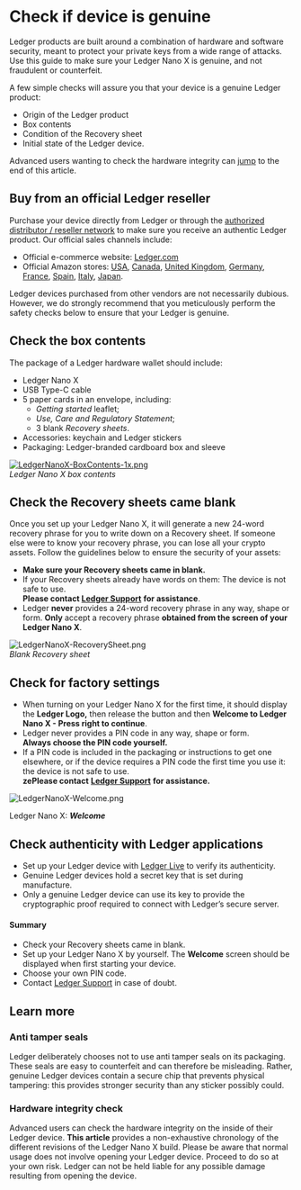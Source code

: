 
# Check if device is genuine

Ledger products are built around a combination of hardware and software security, meant to protect your private keys from a wide range of attacks. Use this guide to make sure your Ledger Nano X is genuine, and not fraudulent or counterfeit.

A few simple checks will assure you that your device is a genuine Ledger product:

-   Origin of the Ledger product
-   Box contents
-   Condition of the Recovery sheet
-   Initial state of the Ledger device.

Advanced users wanting to check the hardware integrity can [jump](https://support.ledger.com/hc/en-us/articles/360019010473#h_d3e66427-a745-46c6-b1bf-3b7f52ba8ed4) to the end of this article.

## Buy from an official Ledger reseller

Purchase your device directly from Ledger or through the [authorized distributor / reseller network](https://www.ledger.com/pages/retailers) to make sure you receive an authentic Ledger product. Our official sales channels include:

-   Official e-commerce website: [Ledger.com](https://ledger.com)
-   Official Amazon stores: [USA](https://www.amazon.com/s?marketplaceID=ATVPDKIKX0DER&me=A8CC12NEQBXH1&merchant=A8CC12NEQBXH1&redirect=true), [Canada](https://www.amazon.ca/s?marketplaceID=A2EUQ1WTGCTBG2&me=A8CC12NEQBXH1&merchant=A8CC12NEQBXH1&redirect=true), [United Kingdom](https://www.amazon.co.uk/s?marketplaceID=A1F83G8C2ARO7P&me=A2WLFDQBOGMB8N&merchant=A2WLFDQBOGMB8N&redirect=true), [Germany](https://www.amazon.de/s?marketplaceID=A1PA6795UKMFR9&me=A2WLFDQBOGMB8N&merchant=A2WLFDQBOGMB8N&redirect=true), [France](https://www.amazon.fr/s?marketplaceID=A13V1IB3VIYZZH&me=A2WLFDQBOGMB8N&merchant=A2WLFDQBOGMB8N&redirect=true), [Spain](https://www.amazon.es/s?marketplaceID=A1RKKUPIHCS9HS&me=A2WLFDQBOGMB8N&merchant=A2WLFDQBOGMB8N&redirect=true), [Italy](https://www.amazon.it/s?marketplaceID=APJ6JRA9NG5V4&me=A2WLFDQBOGMB8N&merchant=A2WLFDQBOGMB8N&redirect=true), [Japan](https://www.amazon.co.jp/s?marketplaceID=A1VC38T7YXB528&redirect=true&me=A2HL1C184UZUIN&merchant=A2HL1C184UZUIN).

Ledger devices purchased from other vendors are not necessarily dubious. However, we do strongly recommend that you meticulously perform the safety checks below to ensure that your Ledger is genuine.

## Check the box contents

The package of a Ledger hardware wallet should include:

-   Ledger Nano X
-   USB Type-C cable
-   5 paper cards in an envelope, including:
    -   _Getting started_ leaflet;
    -   _Use, Care and Regulatory Statement_;
    -   3 blank _Recovery sheets_.
-   Accessories: keychain and Ledger stickers
-   Packaging: Ledger-branded cardboard box and sleeve

[![LedgerNanoX-BoxContents-1x.png](https://support.ledger.com/hc/article_attachments/360027302174/LedgerNanoX-BoxContents-1x.png)](http://cdn.shopify.com/s/files/1/2974/4858/files/Desktop-box-content_2x-min.png)  
_Ledger Nano X box contents_

## Check the Recovery sheets came blank

Once you set up your Ledger Nano X, it will generate a new 24-word recovery phrase for you to write down on a Recovery sheet. If someone else were to know your recovery phrase, you can lose all your crypto assets. Follow the guidelines below to ensure the security of your assets:

-   **Make sure your Recovery sheets came in blank.**
-   If your Recovery sheets  already have words on them: The device is not safe to use.  
    **Please contact [Ledger Support](https://support.ledgerwallet.com/hc/en-us/requests/new)** **for assistance**.
-   Ledger **never** provides a 24-word recovery phrase in any way, shape or form. **Only** accept a recovery phrase **obtained from the screen of your Ledger Nano X**.

![LedgerNanoX-RecoverySheet.png](https://support.ledger.com/hc/article_attachments/360028145653/LedgerNanoX-RecoverySheet.png)  
_Blank Recovery sheet_

## Check for factory settings

-   When turning on your Ledger Nano X for the first time, it should display the **Ledger Logo,** then release the button and then **Welcome to Ledger Nano X - Press right to continue**.
-   Ledger never provides a PIN code in any way, shape or form.  
    **Always choose the PIN code yourself.**
-   If a PIN code is included in the packaging or instructions to get one elsewhere, or if the device requires a PIN code the first time you use it: the device is not safe to use.  
    **zePlease contact** [**Ledger Support**](https://support.ledgerwallet.com/hc/en-us/requests/new) **for assistance.**

![LedgerNanoX-Welcome.png](https://support.ledger.com/hc/article_attachments/360028149793/LedgerNanoX-Welcome.png)

Ledger Nano X: **_Welcome_**

## Check authenticity with Ledger applications

-   Set up your Ledger device with [Ledger Live](https://www.ledger.com/pages/ledger-live) to verify its authenticity.
-   Genuine Ledger devices hold a secret key that is set during manufacture.
-   Only a genuine Ledger device can use its key to provide the cryptographic proof required to connect with Ledger’s secure server.

#### Summary

-   Check your Recovery sheets came in blank.
-   Set up your Ledger Nano X by yourself. The **Welcome** screen should be displayed when first starting your device.
-   Choose your own PIN code.
-   Contact [Ledger Support](https://support.ledgerwallet.com/hc/en-us/requests/new) in case of doubt.

## Learn more

### Anti tamper seals

Ledger deliberately chooses not to use anti tamper seals on its packaging. These seals are easy to counterfeit and can therefore be misleading. Rather, genuine Ledger devices contain a secure chip that prevents physical tampering: this provides stronger security than any sticker possibly could.

### Hardware integrity check

Advanced users can check the hardware integrity on the inside of their Ledger device. **This article** provides a non-exhaustive chronology of the different revisions of the Ledger Nano X build. Please be aware that normal usage does not involve opening your Ledger device. Proceed to do so at your own risk. Ledger can not be held liable for any possible damage resulting from opening the device.